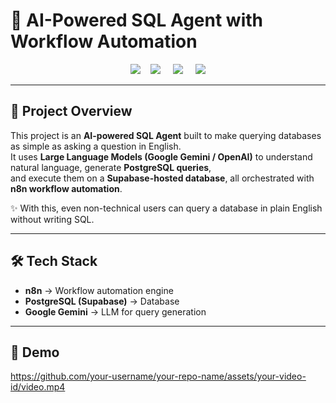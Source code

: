 # 🚀 AI-Powered SQL Agent with Workflow Automation  

<p align="center"> 
  <img src="https://img.shields.io/badge/-PostgreSQL-4169E1?style=for-the-badge&logo=postgresql&logoColor=white" /> 
  &nbsp;&nbsp;
  <img src="https://img.shields.io/badge/-n8n-EA4B71?style=for-the-badge&logo=n8n&logoColor=white" /> 
  &nbsp;&nbsp;&nbsp;
  <img src="https://img.shields.io/badge/-Supabase-3ECF8E?style=for-the-badge&logo=supabase&logoColor=white" /> 
  &nbsp;&nbsp;&nbsp;
  <img src="https://img.shields.io/badge/-Gemini-4285F4?style=for-the-badge&logo=google&logoColor=white" />
</p>

---

## 📖 Project Overview  

This project is an **AI-powered SQL Agent** built to make querying databases as simple as asking a question in English.  
It uses **Large Language Models (Google Gemini / OpenAI)** to understand natural language, generate **PostgreSQL queries**,  
and execute them on a **Supabase-hosted database**, all orchestrated with **n8n workflow automation**.  

✨ With this, even non-technical users can query a database in plain English without writing SQL.  

---

## 🛠️ Tech Stack  

- **n8n** → Workflow automation engine  
- **PostgreSQL (Supabase)** → Database  
- **Google Gemini** → LLM for query generation  
---

## 🎥 Demo  

https://github.com/your-username/your-repo-name/assets/your-video-id/video.mp4  
